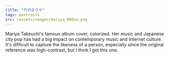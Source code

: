 ```yaml
---
title: "竹内まりや"
tags: portraits
src: /assets/images/mariya_800na.png
---
```

Mariya Takeuchi's famous album cover, colorized. Her music and Japanese city pop has had a big impact on contemporary music and internet culture. It's difficult to capture the likeness of a person, especially since the original reference was high-contrast, but I think I got this one.